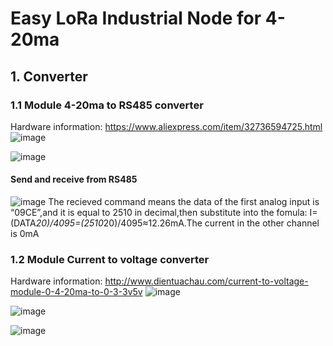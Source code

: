 # Easy LoRa Industrial Node for 4-20ma

## 1. Converter
### 1.1 Module 4-20ma to RS485 converter
Hardware information: https://www.aliexpress.com/item/32736594725.html
![image](https://user-images.githubusercontent.com/29994971/64505016-90890080-d2fc-11e9-83a0-dcb3bcd4e04e.png)

![image](https://user-images.githubusercontent.com/29994971/64504498-12c3f580-d2fa-11e9-97cc-9775da124da0.png)

#### Send and receive from RS485
![image](https://user-images.githubusercontent.com/29994971/64511877-6725a000-d30f-11e9-8700-bedf2763ae49.png)
The recieved command means the data of the first analog input is “09CE”,and it is equal to 2510 in decimal,then substitute into the fomula: I=(DATA*20)/4095=(2510*20)/4095≈12.26mA.The current in the other channel is 0mA

### 1.2 Module Current to voltage converter
Hardware information: http://www.dientuachau.com/current-to-voltage-module-0-4-20ma-to-0-3-3v5v
![image](https://user-images.githubusercontent.com/29994971/64226457-ad42c400-cf09-11e9-8199-b91d53c3b105.png)

![image](https://user-images.githubusercontent.com/29994971/64226509-d9f6db80-cf09-11e9-8279-5d1831e3a89e.png)

![image](https://user-images.githubusercontent.com/29994971/64226563-19252c80-cf0a-11e9-9c66-d68068f57ac2.png)





